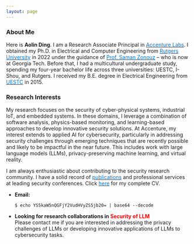 ```yaml
---
layout: page
---
```


### About Me

Here is **Aolin Ding**. I am a Research Associate Principal in [<font color='0074cc'>Accenture Labs</font>](https://www.accenture.com/us-en/about/accenture-labs-index). I obtained my Ph.D. in Electrical and Computer Engineering from [<font color='0074cc'>Rutgers University</font>](https://www.ece.rutgers.edu/) in 2022 under the guidance of [<font color='0074cc'>Prof. Saman Zonouz</font>](https://sites.google.com/site/samanzonouz4n6/saman-zonouz) – who is now at Georgia Tech. Before that, I had a multicultural undergraduate study, spending my four-year bachelor life across three universities: UESTC, I-Shou, and Rutgers. I received my B.E. degree in Electrical Engineering from [<font color='0074cc'>UESTC</font>](https://en.uestc.edu.cn/) in 2015.

### Research Interests

My research focuses on the security of cyber-physical systems, industrial IoT, and embedded systems. In these domains, I leverage a combination of software analysis, physics-based monitoring, and learning-based approaches to develop innovative security solutions. At Accenture, my interest extends to applied AI for cybersecurity, particularly in addressing security challenges through emerging techniques that are recently possible and likely to be impactful in the near future. This includes work with large language models (LLMs), privacy-preserving machine learning, and virtual reality.

I am always enthusiastic about contributing to the security research community. I have a solid record of [<font color='0074cc'>publications</font>](https://aolind.github.io/publications/) and professional services at leading security conferences. Click [<font color='0074cc'>here</font>](https://aolind.github.io/CV/) for my complete CV.

- **Email:**
    ```
    $ echo YS5kaW5nQGFjY2VudHVyZS5jb20= | base64 --decode
    ```
- **Looking for research collaborations in <font color='red'>Security of LLM</font>**\
Please contact me if you are interested in addressing the privacy challenges of LLMs or developing innovative applications of LLMs to cybersecurity tasks.
